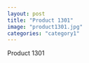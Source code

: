 ```yaml
---
layout: post
title: "Product 1301"
image: "product1301.jpg"
categories: "category1"
---
```

Product 1301
